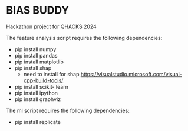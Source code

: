 # BIAS BUDDY
Hackathon project for QHACKS 2024

The feature analysis script requires the following dependencies:
- pip install numpy
- pip install pandas
- pip install matplotlib
- pip install shap
  - need to install for shap https://visualstudio.microsoft.com/visual-cpp-build-tools/
- pip install scikit- learn
- pip install ipython
- pip install graphviz

The ml script requires the following dependencies:
- pip install replicate
